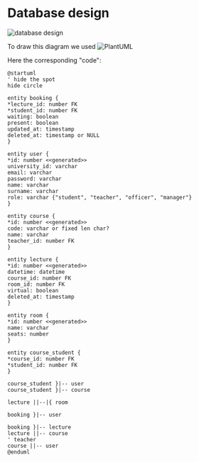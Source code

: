 # Database design

![database design](http://www.plantuml.com/plantuml/png/ZLDDZo8X4BtNho1UJCpw1unnFUrbpTxst44eRJ9yT0hGcQZ_VK1nw45ZvjHLZ-Az1uzU-y0fHADXodebaOKUcHzSW6id50cD06Y32XziwzoRidjsWfb64I9Xf-I2sMYsIEpFNvZv46KQRk0ZLo7jMsG2ZTp2GEZJM0NY87b0sV641MKmsJ83IDJuW397xD__pGOkNxwYHygcHghBvHujKYPThI1QTK3oQRRBCmTEekS4QBZIjHsuzqT7em7B3TREH_eEaDErOwT9EVta5vi4vA97ogNRxPIubOPRla_bPMHUk4WUNzeNJevq7B6TUaV9D5gMaT-DpwBTX50LItOl9MNw1fLPxnNSZ3Qiv9nfe8EY4BckuJwDSUGdSxmqqyI0FFZxvCD5TYM4J5YGdxpHpDCGNCxp-VLfFLsuOG3topmdy7owdWMW_2YLee7Afj7coZXb9RyYcnSBoHgjZ4P_0W00)

To draw this diagram we used ![PlantUML](http://www.plantuml.com/plantuml/uml/ZLDDZo8X4BtNho1UJCpw1unnFUrbpTxst44eRJ9yT0hGcQZ_VK1nw45ZvjHLZ-Az1uzU-y0fHADXodebaOKUcHzSW6id50cD06Y32XziwzoRidjsWfb64I9Xf-I2sMYsIEpFNvZv46KQRk0ZLo7jMsG2ZTp2GEZJM0NY87b0sV641MKmsJ83IDJuW397xD__pGOkNxwYHygcHghBvHujKYPThI1QTK3oQRRBCmTEekS4QBZIjHsuzqT7em7B3TREH_eEaDErOwT9EVta5vi4vA97ogNRxPIubOPRla_bPMHUk4WUNzeNJevq7B6TUaV9D5gMaT-DpwBTX50LItOl9MNw1fLPxnNSZ3Qiv9nfe8EY4BckuJwDSUGdSxmqqyI0FFZxvCD5TYM4J5YGdxpHpDCGNCxp-VLfFLsuOG3topmdy7owdWMW_2YLee7Afj7coZXb9RyYcnSBoHgjZ4P_0W00) 

Here the corresponding "code":

```plantuml
@startuml
' hide the spot
hide circle

entity booking {
*lecture_id: number FK
*student_id: number FK
waiting: boolean
present: boolean
updated_at: timestamp
deleted_at: timestamp or NULL
}

entity user {
*id: number <<generated>>
university_id: varchar
email: varchar
password: varchar
name: varchar
surname: varchar
role: varchar {"student", "teacher", "officer", "manager"}
}

entity course {
*id: number <<generated>>
code: varchar or fixed len char?
name: varchar
teacher_id: number FK
}

entity lecture {
*id: number <<generated>>
datetime: datetime
course_id: number FK
room_id: number FK
virtual: boolean
deleted_at: timestamp
}

entity room {
*id: number <<generated>>
name: varchar
seats: number
}

entity course_student {
*course_id: number FK
*student_id: number FK
}

course_student }|-- user
course_student }|-- course

lecture ||--|{ room

booking }|-- user

booking }|-- lecture
lecture ||-- course
' teacher
course ||-- user
@enduml
```

